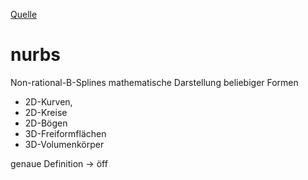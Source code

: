 [Quelle](https://www.rhino3d.com/de/features/nurbs/)

# nurbs
Non-rational-B-Splines
mathematische Darstellung beliebiger Formen
* 2D-Kurven,
* 2D-Kreise
* 2D-Bögen
* 3D-Freiformflächen
* 3D-Volumenkörper

genaue Definition -> öff

